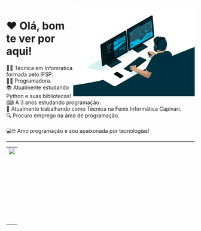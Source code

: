 <img src="giphy.webp" width="325px" align = "right">

# ❤ Olá, bom te ver por aqui! 
👩‍🎓 Técnica em Infomratica formada pelo IFSP. <br>
👩‍💻 Programadora. <br>
📚 Atualmente estudando Python e suas bibliotecas! <br>
⌨ À 3 anos estudando programação. <br>
🧰 Atualmente trabalhando como Técnica na Fenix Informática Capivari. <br>
🔍 Procuro emprego na área de programação. <br><br>
💻🤓 Amo programação e sou apaixonada por tecnologias! <br>

---
<center>
  <table>
    <tr>
        <td><img height="200em" align="left" src="https://github-readme-stats.vercel.app/api/top-langs/?username=jesbicaa&show_icons=true&theme=dark&count_private=true" /></td>
    </tr>  
  </table>
</center>
